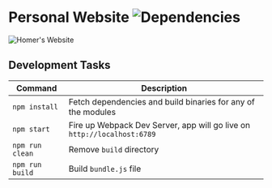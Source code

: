 # Personal Website ![Dependencies](https://david-dm.org/fknussel/fknussel.github.io/dev-status.svg)

![Homer's Website](http://i.imgur.com/azf3acH.gif)

## Development Tasks

| Command | Description |
|---------|-------------|
| `npm install` | Fetch dependencies and build binaries for any of the modules |
| `npm start` | Fire up Webpack Dev Server, app will go live on `http://localhost:6789` |
| `npm run clean` | Remove `build` directory |
| `npm run build` | Build `bundle.js` file |
